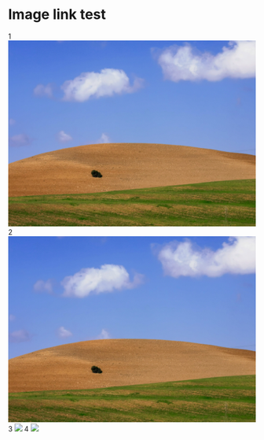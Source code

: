 ---
---

# Image link test

1
![](assets/images/ES20230212_001_alora.jpg)
2
![](/assets/images/ES20230212_001_alora.jpg)
3
![](../assets/images/ES20230212_001_alora.jpg)
4
![](.../assets/images/ES20230212_001_alora.jpg)
